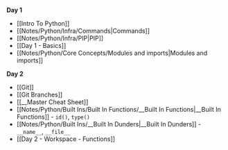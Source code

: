 
**Day 1**
- [[Intro To Python]]
- [[Notes/Python/Infra/Commands|Commands]]
- [[Notes/Python/Infra/PIP|PIP]]
- [[Day 1 - Basics]]
- [[Notes/Python/Core Concepts/Modules and imports|Modules and imports]]

**Day 2**
- [[Git]]
- [[Git Branches]]
- [[__Master Cheat Sheet]]
- [[Notes/Python/Built Ins/Built In Functions/__Built In Functions|__Built In Functions]] - `id()`, `type()`
- [[Notes/Python/Built Ins/__Built In Dunders|__Built In Dunders]] - `__name__`, `__file__`
- [[Day 2 - Workspace - Functions]]